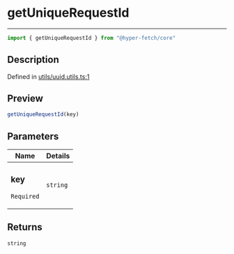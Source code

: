 

# getUniqueRequestId

<div class="api-docs__separator">

---

</div><div class="api-docs__import">

```ts
import { getUniqueRequestId } from "@hyper-fetch/core"
```

</div><div class="api-docs__section">

## Description

</div><div class="api-docs__description"><span class="api-docs__do-not-parse">



</span></div><p class="api-docs__definition">

Defined in [utils/uuid.utils.ts:1](https://github.com/BetterTyped/hyper-fetch/blob/3fe127e9/packages/core/src/utils/uuid.utils.ts#L1)

</p><div class="api-docs__section">

## Preview

</div><div class="api-docs__preview fn">

```ts
getUniqueRequestId(key)
```

</div><div class="api-docs__section">

## Parameters

</div><div class="api-docs__parameters"><table><thead><tr><th>Name</th><th>Details</th></tr></thead><tbody><tr param-data="key"><td class="api-docs__param-name required">

### key 

`Required`

</td><td class="api-docs__param-type">

`string`

</td></tr></tbody></table></div><div class="api-docs__section">

## Returns

</div><div class="api-docs__returns">

```ts
string
```

</div>